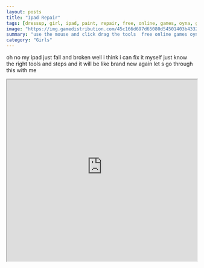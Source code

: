 ```yaml
---
layout: posts
title: "Ipad Repair"
tags: [dressup, girl, ipad, paint, repair, free, online, games, oyna, game, free, games, play, play, games]
image: "https://img.gamedistribution.com/45c166d697d65080d54501403b433256.jpg"
summary: "use the mouse and click drag the tools  free online games oyna game free games play play games"
category: "Girls"
---
```


oh no my ipad just fall and broken well i think i can fix it myself just know the right tools and steps and it will be like brand new again let s go through this with me

<iframe width="100%" height="480px;" src="https://flash.gamedistribution.com?game=45c166d697d65080d54501403b433256"></iframe>